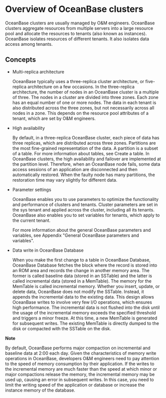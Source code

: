 Overview of OceanBase clusters 
===================================================



OceanBase clusters are usually managed by O\&M engineers. OceanBase clusters aggregate resources from multiple servers into a large resource pool and allocate the resources to tenants (also known as instances). OceanBase isolates resources of different tenants. It also isolates data access among tenants. 

Concepts 
-----------------

* Multi-replica architecture

  OceanBase typically uses a three-replica cluster architecture, or five-replica architecture on a few occasions. In the three-replica architecture, the number of nodes in an OceanBase cluster is a multiple of three. The nodes in a cluster are divided into three zones. Each zone has an equal number of one or more nodes. The data in each tenant is also distributed across the three zones, but not necessarily across all nodes in a zone. This depends on the resource pool attributes of a tenant, which are set by O\&M engineers.
  




<!-- -->

* High availability

  By default, in a three-replica OceanBase cluster, each piece of data has three replicas, which are distributed across three zones. Partitions are the most fine-grained representation of the data. A partition is a subset of a table. For more information about tables, see Create a table. In OceanBase clusters, the high availability and failover are implemented at the partition level. Therefore, when an OceanBase node fails, some data access sessions of an application are disconnected and then automatically restored. When the faulty node has many partitions, the restoration time may vary slightly for different data.
  




<!-- -->

* Parameter settings

  OceanBase enables you to use parameters to optimize the functionality and performance of clusters and tenants. Cluster parameters are set in the sys tenant and applied across the cluster, including all its tenants. OceanBase also enables you to set variables for tenants, which apply to the current tenant. 

  For more information about the general OceanBase parameters and variables, see Appendix "General OceanBase parameters and variables".
  




<!-- -->

* Data write in OceanBase Database

  When you make the first change to a table in OceanBase Database, OceanBase Database fetches the block where the record is stored into an ROM area and records the change in another memory area. The former is called baseline data (stored in an SSTable) and the latter is called incremental data (stored in a MemTable). The memory for the MemTable is called incremental memory. Whether you insert, update, or delete data, OceanBase does not modify the SSTable. Instead, it appends the incremental data to the existing data. This design allows OceanBase writes to involve very few I/O operations, which ensures high performance. The incremental data is not flushed into the disk until the usage of the incremental memory exceeds the specified threshold and triggers a minor freeze. At this time, a new MemTable is generated for subsequent writes. The existing MemTable is directly dumped to the disk or compacted with the SSTable on the disk.
  



**Note**



By default, OceanBase performs major compaction on incremental and baseline data at 2:00 each day. Given the characteristics of memory write operations in OceanBase, developers O\&M engineers need to pay attention to the speed of memory consumption by their application. If the writes to the incremental memory are much faster than the speed at which minor or major compactions release the memory, the incremental memory may be used up, causing an error in subsequent writes. In this case, you need to limit the writing speed of the application or database or increase the instance memory of the database.


